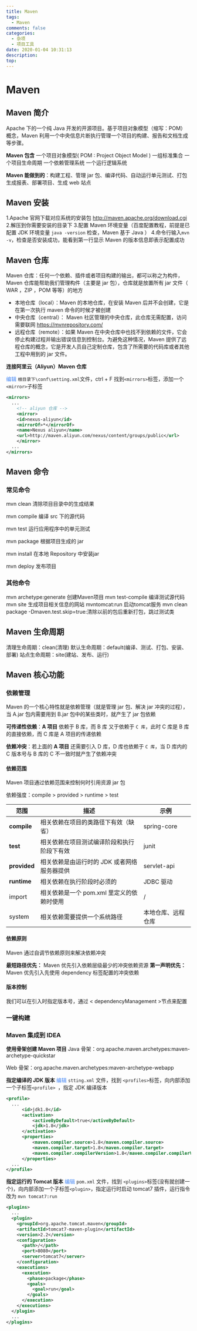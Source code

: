 ```yaml
---
title: Maven
tags:
  - Maven
comments: false
categories:
  - 杂项
  - 项目工具
date: 2020-01-04 10:31:13
description:
top:
---
```


# Maven

## Maven 简介
Apache 下的一个纯 Java 开发的开源项目。基于项目对象模型（缩写：POM）概念，Maven 利用一个中央信息片断执行管理一个项目的构建、报告和文档生成等步骤。

**Maven 包含**
一个项目对象模型( POM : Project Object Model )
一组标准集合
一个项目生命周期
一个依赖管理系统
一个运行逻辑系统

**Maven 能做到的**：构建工程、管理 jar 包、编译代码、自动运行单元测试、打包生成报表、部署项目、生成 web 站点

## Maven 安装

1.Apache 官网下载对应系统的安装包 http://maven.apache.org/download.cgi
2.解压到你需要安装的目录下
3.配置 Maven 环境变量（百度配置教程，前提是已配置 JDK 环境变量 `java -version` 检查，Maven 基于 Java ）
4.命令行输入`mvn -v`，检查是否安装成功，能看到第一行显示 Maven 的版本信息即表示配置成功

## Maven 仓库

Maven 仓库：任何一个依赖、插件或者项目构建的输出，都可以称之为构件，Maven 仓库能帮助我们管理构件（主要是 jar 包），仓库就是放置所有 jar 文件（ WAR ，ZIP ，POM 等等）的地方

* 本地仓库（local）：Maven 的本地仓库，在安装 Maven 后并不会创建，它是在第一次执行 maven 命令的时候才被创建
* 中央仓库（central）： Maven 社区管理的中央仓库，此仓库无需配置，访问需要联网 https://mvnrepository.com/
* 远程仓库（remote）：如果 Maven 在中央仓库中也找不到依赖的文件，它会停止构建过程并输出错误信息到控制台。为避免这种情况，Maven 提供了远程仓库的概念，它是开发人员自己定制仓库，包含了所需要的代码库或者其他工程中用到的 jar 文件。

**连接阿里云（Aliyun）Maven 仓库**

<label style="color:#4285f4">编辑</label>  `根目录下\conf\setting.xml`文件，ctrl + F 找到`<mirrors>`标签，添加一个`<mirror>`子标签
```xml
<mirrors>
  ...
    <!-- aliyun 仓库 -->
    <mirror>
    <id>nexus-aliyun</id>
    <mirrorOf>*</mirrorOf>
    <name>Nexus aliyun</name>
    <url>http://maven.aliyun.com/nexus/content/groups/public</url>
    </mirror>
  ...
</mirrors>
```

## Maven 命令

### 常见命令

mvn clean 清除项目目录中的生成结果

mvn compile 编译 src 下的源代码

mvn test 运行应用程序中的单元测试

mvn package 根据项目生成的 jar

mvn install 在本地 Repository 中安装jar

mvn deploy 发布项目

### 其他命令

mvn archetype:generate 创建Maven项目
mvn test-compile 编译测试源代码
mvn site 生成项目相关信息的网站
mvntomcat:run 启动tomcat服务
mvn clean package -Dmaven.test.skip=true:清除以前的包后重新打包，跳过测试类


## Maven 生命周期

清理生命周期：clean(清理)
默认生命周期：default(编译、测试、打包、安装、部署)
站点生命周期：site(建站、发布、运行)

## Maven 核心功能
### 依赖管理

Maven 的一个核心特性就是依赖管理（就是管理 jar 包、解决 jar 冲突的过程），当 A.jar 包内需要用到 B.jar 包中的某些类时，就产生了 jar 包依赖

**可传递性依赖**：**A 项目** 依赖于 B 库，而 B 库 又于依赖于 `C 库`，此时 C 库是 B 库的直接依赖，而 C 库是 A 项目的传递依赖

**依赖冲突**：若上面的 **A 项目** 还需要引入 D 库，D 库也依赖于 `C 库`，当 D 库内的 C 版本号与 B 库的 C 不一致时就产生了依赖冲突


#### 依赖范围

Maven 项目通过依赖范围来控制何时引用资源 jar 包

依赖强度：compile >  provided >  runtime >  test 

|范围|描述|示例|
|-----------|--------------|--|
|**compile** |相关依赖在项目的类路径下有效（缺省）| spring-core|
|**test**| 相关依赖在项目测试编译阶段和执行阶段下有效 |junit|
|**provided**| 相关依赖是由运行时的 JDK 或者网络服务器提供|servlet-api|
|**runtime**|相关依赖在执行阶段时必须的|JDBC 驱动|
|import|相关依赖是一个 pom.xml 里定义的依赖时使用|/|
|system| 相关依赖需要提供一个系统路径| 本地仓库、远程仓库 |

#### 依赖原则

Maven 通过自调节依赖原则来解决依赖冲突

**最短路径优先：** Maven 优先引入依赖层级最少的冲突依赖资源
**第一声明优先：** Maven 优先引入先使用 dependency 标签配置的冲突依赖

#### 版本控制

我们可以在引入时指定版本号，通过 < dependencyManagement >节点来配置

### 一键构建 


### Maven 集成到 IDEA

**使用骨架创建 Maven 项目**
Java 骨架：org.apache.maven.archetypes:maven-archetype-quickstar

Web 骨架：org.apache.maven.archetypes:maven-archetype-webapp

**指定编译的 JDK 版本**
<label style="color:#4285f4">编辑</label> `stting.xml` 文件，找到 `<profiles>`标签，向内部添加一个子标签`<profile> `，指定 JDK 编译版本

```xml
<profile>
  ...
      <id>jdk1.8</id>
      <activation>  
          <activeByDefault>true</activeByDefault>  
          <jdk>1.8</jdk>  
      </activation>  
      <properties>  
          <maven.compiler.source>1.8</maven.compiler.source>  
          <maven.compiler.target>1.8</maven.compiler.target>  
          <maven.compiler.compilerVersion>1.8</maven.compiler.compilerVersion>  
      </properties>
  ... 
</profile> 
```

**指定运行的 Tomcat 版本**
<label style="color:#4285f4">编辑</label> `pom.xml` 文件，找到 `<plugins>`标签(没有就创建一个)，向内部添加一个子标签`<plugin>`，指定运行时启动 tomcat7 插件，运行指令改为 `mvn tomcat7:run`
```xml
<plugins>
  ...
  <plugin>
    <groupId>org.apache.tomcat.maven</groupId>
    <artifactId>tomcat7-maven-plugin</artifactId>
    <version>2.2</version>
    <configuration>
      <path>/</path>
      <port>8080</port>
      <server>tomcat7</server>
    </configuration>
    <executions>
      <execution>
        <phase>package</phase>
        <goals>
          <goal>run</goal>
        </goals>
      </execution>
    </executions>
  </plugin>
  ...
</plugins>
```